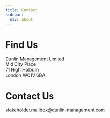 ```yaml
---
title: Contact
sidebar:
  nav: about
---
```


# Find Us

Dunlin Management Limited\
Mid City Place\
71 High Holburn\
London WC1V 6BA

# Contact Us

<stakeholder.mailbox@dunlin-management.com>
